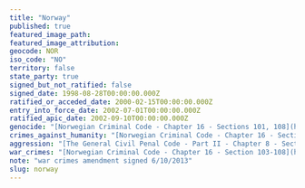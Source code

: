 ```yaml
---
title: "Norway"
published: true
featured_image_path:
featured_image_attribution:
geocode: NOR
iso_code: "NO"
territory: false
state_party: true
signed_but_not_ratified: false
signed_date: 1998-08-28T00:00:00.000Z
ratified_or_acceded_date: 2000-02-15T00:00:00.000Z
entry_into_force_date: 2002-07-01T00:00:00.000Z
ratified_apic_date: 2002-09-10T00:00:00.000Z
genocide: "[Norwegian Criminal Code - Chapter 16 - Sections 101, 108](https://iccdb.hrlc.net/data/doc/105/keyword/46/)"
crimes_against_humanity: "[Norwegian Criminal Code - Chapter 16 - Sections 102, 108](https://iccdb.hrlc.net/data/doc/105/keyword/13/)"
aggression: "[The General Civil Penal Code - Part II - Chapter 8 - Sections 84, 86](https://iccdb.hrlc.net/data/doc/354/keyword/1/)"
war_crimes: "[Norwegian Criminal Code - Chapter 16 - Section 103-108](https://iccdb.hrlc.net/data/doc/105/keyword/145/)"
note: "war crimes amendment signed 6/10/2013"
slug: norway
---
```

